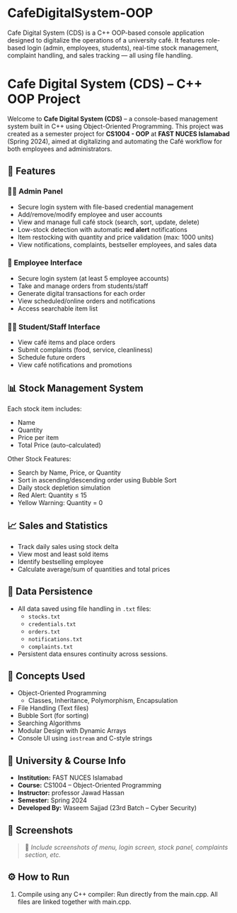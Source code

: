 # CafeDigitalSystem-OOP
Cafe Digital System (CDS) is a C++ OOP-based console application designed to digitalize the operations of a university café. It features role-based login (admin, employees, students), real-time stock management, complaint handling, and sales tracking — all using file handling.

# Cafe Digital System (CDS) – C++ OOP Project

Welcome to **Cafe Digital System (CDS)** – a console-based management system built in C++ using Object-Oriented Programming. This project was created as a semester project for **CS1004 - OOP** at **FAST NUCES Islamabad** (Spring 2024), aimed at digitalizing and automating the Café workflow for both employees and administrators.

## 🚀 Features

### 👨‍💼 Admin Panel
- Secure login system with file-based credential management
- Add/remove/modify employee and user accounts
- View and manage full café stock (search, sort, update, delete)
- Low-stock detection with automatic **red alert** notifications
- Item restocking with quantity and price validation (max: 1000 units)
- View notifications, complaints, bestseller employees, and sales data

### 👷 Employee Interface
- Secure login system (at least 5 employee accounts)
- Take and manage orders from students/staff
- Generate digital transactions for each order
- View scheduled/online orders and notifications
- Access searchable item list

### 🧑‍🎓 Student/Staff Interface
- View café items and place orders
- Submit complaints (food, service, cleanliness)
- Schedule future orders
- View café notifications and promotions

## 📊 Stock Management System
Each stock item includes:
- Name
- Quantity
- Price per item
- Total Price (auto-calculated)

Other Stock Features:
- Search by Name, Price, or Quantity
- Sort in ascending/descending order using Bubble Sort
- Daily stock depletion simulation
- Red Alert: Quantity ≤ 15
- Yellow Warning: Quantity = 0

## 📈 Sales and Statistics
- Track daily sales using stock delta
- View most and least sold items
- Identify bestselling employee
- Calculate average/sum of quantities and total prices

## 💾 Data Persistence
- All data saved using file handling in `.txt` files:
  - `stocks.txt`
  - `credentials.txt`
  - `orders.txt`
  - `notifications.txt`
  - `complaints.txt`
- Persistent data ensures continuity across sessions.

## 🧠 Concepts Used
- Object-Oriented Programming
  - Classes, Inheritance, Polymorphism, Encapsulation
- File Handling (Text files)
- Bubble Sort (for sorting)
- Searching Algorithms
- Modular Design with Dynamic Arrays
- Console UI using `iostream` and C-style strings


## 🏫 University & Course Info

- **Institution:** FAST NUCES Islamabad  
- **Course:** CS1004 – Object-Oriented Programming  
- **Instructor:** professor Jawad Hassan  
- **Semester:** Spring 2024  
- **Developed By:** Waseem Sajjad (23rd Batch – Cyber Security)

## 📸 Screenshots
> 📌 *Include screenshots of menu, login screen, stock panel, complaints section, etc.*

## ⚙️ How to Run

1. Compile using any C++ compiler:
   Run directly from the main.cpp. All files are linked together with main.cpp.


